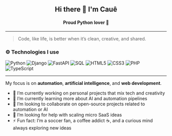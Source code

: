 <h2 align="center"> Hi there 👋 I'm Cauê </h2>
<h4 align="center"> Proud Python lover 🐍</h4>

---

> Code, like life, is better when it’s clean, creative, and shared.

### ⚙️ Technologies I use

![Python](https://img.shields.io/badge/Python-3776AB?style=for-the-badge&logo=python&logoColor=white) ![Django](https://img.shields.io/badge/Django-092E20?style=for-the-badge&logo=django&logoColor=white)  ![FastAPI](https://img.shields.io/badge/FastAPI-009688?style=for-the-badge&logo=fastapi&logoColor=white)   ![SQL](https://img.shields.io/badge/SQL-003B57?style=for-the-badge&logo=postgresql&logoColor=white)  ![HTML5](https://img.shields.io/badge/HTML5-E34F26?style=for-the-badge&logo=html5&logoColor=white)  ![CSS3](https://img.shields.io/badge/CSS3-1572B6?style=for-the-badge&logo=css3&logoColor=white)  ![PHP](https://img.shields.io/badge/PHP-777BB4?style=for-the-badge&logo=php&logoColor=white) ![TypeScript](https://img.shields.io/badge/TypeScript-3178C6?style=for-the-badge&logo=typescript&logoColor=white)


---
My focus is on **automation**, **artificial intelligence**, and **web development**.

- 🔭 I’m currently working on personal projects that mix tech and creativity  
- 🌱 I’m currently learning more about AI and automation pipelines  
- 👯 I’m looking to collaborate on open-source projects related to automation or AI  
- 🤔 I’m looking for help with scaling micro SaaS ideas  
- ⚡ Fun fact: I’m a soccer fan, a coffee addict ☕, and a curious mind always exploring new ideas  
